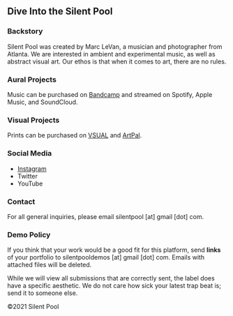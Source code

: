## Dive Into the Silent Pool

### Backstory
Silent Pool was created by Marc LeVan, a musician and photographer from Atlanta. We are interested in ambient and experimental music, as well as abstract visual art. Our ethos is that when it comes to art, there are no rules. 
 
### Aural Projects
Music can be purchased on [Bandcamp](https://marclevan.bandcamp.com/releases) and streamed on Spotify, Apple Music, and SoundCloud.  

### Visual Projects
Prints can be purchased on [VSUAL](https://www.vsual.co/shop/silent-pool) and [ArtPal](https://www.artpal.com/silentpool). 

### Social Media
- [Instagram](https://www.instagram.com/marc_levan/)
- Twitter
- YouTube

### Contact
For all general inquiries, please email silentpool [at] gmail [dot] com.

### Demo Policy
If you think that your work would be a good fit for this platform, send **links** of your portfolio to silentpooldemos [at] gmail [dot] com. Emails with attached files will be deleted.

While we will view all submissions that are correctly sent, the label does have a specific aesthetic. We do not care how sick your latest trap beat is; send it to someone else.


©2021 Silent Pool


